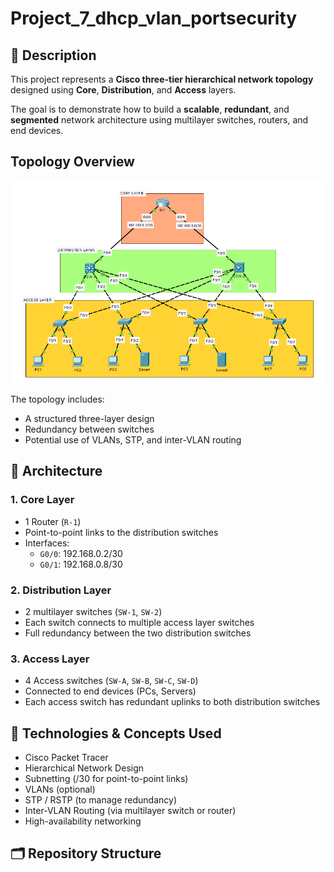 # Project_7_dhcp_vlan_portsecurity

## 📘 Description

This project represents a **Cisco three-tier hierarchical network topology** designed using **Core**, **Distribution**, and **Access** layers.

The goal is to demonstrate how to build a **scalable**, **redundant**, and **segmented** network architecture using multilayer switches, routers, and end devices.

## Topology Overview

![Network Topology](Topology.png)

The topology includes:

- A structured three-layer design
- Redundancy between switches
- Potential use of VLANs, STP, and inter-VLAN routing

## 🧠 Architecture

### 1. **Core Layer**
- 1 Router (`R-1`)
- Point-to-point links to the distribution switches
- Interfaces:
  - `G0/0`: 192.168.0.2/30
  - `G0/1`: 192.168.0.8/30

### 2. **Distribution Layer**
- 2 multilayer switches (`SW-1`, `SW-2`)
- Each switch connects to multiple access layer switches
- Full redundancy between the two distribution switches

### 3. **Access Layer**
- 4 Access switches (`SW-A`, `SW-B`, `SW-C`, `SW-D`)
- Connected to end devices (PCs, Servers)
- Each access switch has redundant uplinks to both distribution switches

## 🧰 Technologies & Concepts Used

- Cisco Packet Tracer
- Hierarchical Network Design
- Subnetting (/30 for point-to-point links)
- VLANs (optional)
- STP / RSTP (to manage redundancy)
- Inter-VLAN Routing (via multilayer switch or router)
- High-availability networking

## 🗂️ Repository Structure


